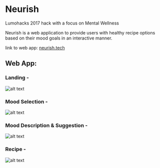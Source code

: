 # Neurish

Lumohacks 2017 hack with a focus on Mental Wellness

Neurish is a web application to provide users with healthy recipe options based on their mood goals in an interactive manner.

link to web app: [neurish.tech](neurish.tech)

## Web App:

### Landing -
![alt text](https://github.com/justinhodev/neurish/blob/master/screenshots/Home%20Page.PNG "Landing Page")

### Mood Selection -
![alt text](https://github.com/justinhodev/neurish/blob/master/screenshots/Mood%20Selection%20Page.PNG "Mood Selector")

### Mood Description & Suggestion -
![alt text](https://github.com/justinhodev/neurish/blob/master/screenshots/Sample%20Feeling%20Page.PNG "Balanced Feeling")

### Recipe -
![alt text](https://github.com/justinhodev/neurish/blob/master/screenshots/Sample%20Recipe%20Page.PNG "Recipe")
